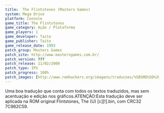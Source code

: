 ```yaml
---
title:  The Flintstones (Masters Games)
system: Mega Drive
platform: Console
game_title: The Flintstones
game_category: Ação / Plataforma
game_players: 1
game_developer: Taito
game_publisher: Taito
game_release_date: 1993
patch_group: Masters Games
patch_site: http://www.mastersgames.com.br/
patch_version: ???
patch_release: 11/02/2009
patch_type: IPS
patch_progress: 100%
patch_images: [http://www.romhackers.org/imagens/traducoes/%5BSMD%5D%20The%20Flintstones%20-%20Masters%20Games%20-%201.png,http://www.romhackers.org/imagens/traducoes/%5BSMD%5D%20The%20Flintstones%20-%20Masters%20Games%20-%202.png,http://www.romhackers.org/imagens/traducoes/%5BSMD%5D%20The%20Flintstones%20-%20Masters%20Games%20-%203.png]
---
```

Uma boa tradução que conta com todos os textos traduzidos, mas sem acentuação e edição nos gráficos.ATENÇÃO:Esta tradução deve ser aplicada na ROM original Flintstones, The (U) [c][!].bin, com CRC32 7C982C59.